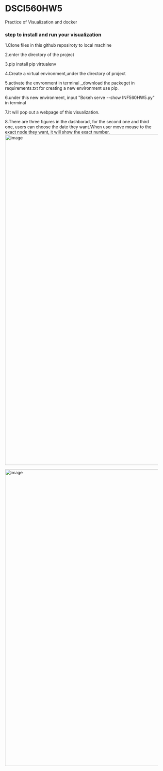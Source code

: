 # DSCI560HW5
Practice of Visualization and docker

### step to install and run your visualization

1.Clone files in this github reposiroty to local machine

2.enter the directory of the project

3.pip install pip virtualenv

4.Create a virtual environment,under the directory of project

5.activate the envronment in terminal ,,download the packeget in requirements.txt for creating a new environment use pip.

6.under this new environment, input "Bokeh serve --show INF560HW5.py" in terminal

7.It will pop out a webpage of this visualization.

8.There are three figures in the dashborad, for the second one and third one, users can choose the date they want.When user move mouse to the exact node they want, it will show the exact number.
<img width="1085" alt="image" src="https://user-images.githubusercontent.com/54864182/98058761-5b8e1600-1dfa-11eb-8f61-e825b23c324c.png">

<img width="974" alt="image" src="https://user-images.githubusercontent.com/54864182/98058814-78c2e480-1dfa-11eb-87a7-5dd8344d1a79.png">
